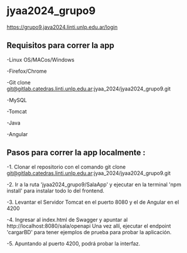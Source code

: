 # jyaa2024_grupo9

https://grupo9.java2024.linti.unlp.edu.ar/login

## Requisitos para correr la app

-Linux OS/MACos/Windows

-Firefox/Chrome

-Git clone git@gitlab.catedras.linti.unlp.edu.ar:jyaa_2024/jyaa2024_grupo9.git

-MySQL

-Tomcat 

-Java 

-Angular


## Pasos para correr la app localmente :

-1. Clonar el repositorio con el comando git clone git@gitlab.catedras.linti.unlp.edu.ar:jyaa_2024/jyaa2024_grupo9.git

-2. Ir a la ruta 'jyaa2024_grupo9/SalaApp' y ejecutar en la terminal 'npm install' para instalar todo lo del frontend.

-3. Levantar el Servidor Tomcat en el puerto 8080 y el de Angular en el 4200

-4. Ingresar al index.html de Swagger y apuntar al http://localhost:8080/sala/openapi
    Una vez allí, ejecutar el endpoint 'cargarBD' para tener ejemplos de prueba para probar la aplicación.

-5. Apuntando al puerto 4200, podrá probar la interfaz.






